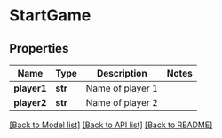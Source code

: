 # StartGame

## Properties
Name | Type | Description | Notes
------------ | ------------- | ------------- | -------------
**player1** | **str** | Name of player 1 | 
**player2** | **str** | Name of player 2 | 

[[Back to Model list]](../README.md#documentation-for-models) [[Back to API list]](../README.md#documentation-for-api-endpoints) [[Back to README]](../README.md)


